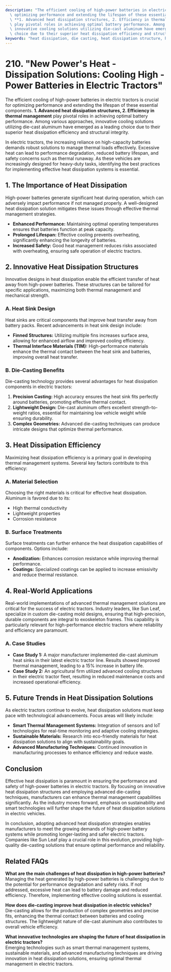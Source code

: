 ```yaml
---
description: "The efficient cooling of high-power batteries in electric tractors is crucial for\
  \ optimizing performance and extending the lifespan of these essential components.\
  \ **1. Advanced heat dissipation structures, 2. Efficiency in thermal management**\
  \ play pivotal roles in achieving optimal battery performance. Among various approaches,\
  \ innovative cooling solutions utilizing die-cast aluminum have emerged as a leading\
  \ choice due to their superior heat dissipation efficiency and structural integrity."
keywords: "heat dissipation, die casting, heat dissipation structure, heat dissipation efficiency"
---
```

# 210. "New Power's Heat - Dissipation Solutions: Cooling High - Power Batteries in Electric Tractors"

The efficient cooling of high-power batteries in electric tractors is crucial for optimizing performance and extending the lifespan of these essential components. **1. Advanced heat dissipation structures, 2. Efficiency in thermal management** play pivotal roles in achieving optimal battery performance. Among various approaches, innovative cooling solutions utilizing die-cast aluminum have emerged as a leading choice due to their superior heat dissipation efficiency and structural integrity.

In electric tractors, the increasing reliance on high-capacity batteries demands robust solutions to manage thermal loads effectively. Excessive heat can lead to performance degradation, reduced battery lifespan, and safety concerns such as thermal runaway. As these vehicles are increasingly designed for heavy-duty tasks, identifying the best practices for implementing effective heat dissipation systems is essential.

## **1. The Importance of Heat Dissipation**

High-power batteries generate significant heat during operation, which can adversely impact performance if not managed properly. A well-designed heat dissipation solution mitigates these issues through effective thermal management strategies. 

- **Enhanced Performance:** Maintaining optimal operating temperatures ensures that batteries function at peak capacity.
- **Prolonged Lifespan:** Effective cooling prevents overheating, significantly enhancing the longevity of batteries.
- **Increased Safety:** Good heat management reduces risks associated with overheating, ensuring safe operation of electric tractors.

## **2. Innovative Heat Dissipation Structures**

Innovative designs in heat dissipation enable the efficient transfer of heat away from high-power batteries. These structures can be tailored for specific applications, maximizing both thermal management and mechanical strength. 

### **A. Heat Sink Design**

Heat sinks are critical components that improve heat transfer away from battery packs. Recent advancements in heat sink design include:

- **Finned Structures:** Utilizing multiple fins increases surface area, allowing for enhanced airflow and improved cooling efficiency.
- **Thermal Interface Materials (TIM):** High-performance materials enhance the thermal contact between the heat sink and batteries, improving overall heat transfer.

### **B. Die-Casting Benefits**

Die-casting technology provides several advantages for heat dissipation components in electric tractors:

1. **Precision Casting:** High accuracy ensures the heat sink fits perfectly around batteries, promoting effective thermal contact.
2. **Lightweight Design:** Die-cast aluminum offers excellent strength-to-weight ratios, essential for maintaining low vehicle weight while ensuring durability.
3. **Complex Geometries:** Advanced die-casting techniques can produce intricate designs that optimize thermal performance.

## **3. Heat Dissipation Efficiency**

Maximizing heat dissipation efficiency is a primary goal in developing thermal management systems. Several key factors contribute to this efficiency:

### **A. Material Selection**

Choosing the right materials is critical for effective heat dissipation. Aluminum is favored due to its:

- High thermal conductivity
- Lightweight properties
- Corrosion resistance

### **B. Surface Treatments**

Surface treatments can further enhance the heat dissipation capabilities of components. Options include:

- **Anodization:** Enhances corrosion resistance while improving thermal performance.
- **Coatings:** Specialized coatings can be applied to increase emissivity and reduce thermal resistance.

## **4. Real-World Applications**

Real-world implementations of advanced thermal management solutions are critical for the success of electric tractors. Industry leaders, like Sun Leaf, specialize in custom die-casting mold designs, ensuring that high-precision, durable components are integral to exoskeleton frames. This capability is particularly relevant for high-performance electric tractors where reliability and efficiency are paramount.

### **A. Case Studies**

- **Case Study 1:** A major manufacturer implemented die-cast aluminum heat sinks in their latest electric tractor line. Results showed improved thermal management, leading to a 15% increase in battery life.
- **Case Study 2:** An agricultural firm utilized advanced cooling structures in their electric tractor fleet, resulting in reduced maintenance costs and increased operational efficiency.

## **5. Future Trends in Heat Dissipation Solutions**

As electric tractors continue to evolve, heat dissipation solutions must keep pace with technological advancements. Focus areas will likely include:

- **Smart Thermal Management Systems:** Integration of sensors and IoT technologies for real-time monitoring and adaptive cooling strategies.
- **Sustainable Materials:** Research into eco-friendly materials for heat dissipation solutions to align with sustainability goals.
- **Advanced Manufacturing Techniques:** Continued innovation in manufacturing processes to enhance efficiency and reduce waste.

## **Conclusion**

Effective heat dissipation is paramount in ensuring the performance and safety of high-power batteries in electric tractors. By focusing on innovative heat dissipation structures and employing advanced die-casting techniques, manufacturers can enhance thermal management capabilities significantly. As the industry moves forward, emphasis on sustainability and smart technologies will further shape the future of heat dissipation solutions in electric vehicles.

In conclusion, adopting advanced heat dissipation strategies enables manufacturers to meet the growing demands of high-power battery systems while promoting longer-lasting and safer electric tractors. Companies like Sun Leaf play a crucial role in this evolution, providing high-quality die-casting solutions that ensure optimal performance and reliability.

## Related FAQs

**What are the main challenges of heat dissipation in high-power batteries?**  
Managing the heat generated by high-power batteries is challenging due to the potential for performance degradation and safety risks. If not addressed, excessive heat can lead to battery damage and reduced efficiency. Therefore, implementing effective cooling solutions is essential.

**How does die-casting improve heat dissipation in electric vehicles?**  
Die-casting allows for the production of complex geometries and precise fits, enhancing the thermal contact between batteries and cooling structures. The lightweight nature of die-cast aluminum also contributes to overall vehicle efficiency.

**What innovative technologies are shaping the future of heat dissipation in electric tractors?**  
Emerging technologies such as smart thermal management systems, sustainable materials, and advanced manufacturing techniques are driving innovation in heat dissipation solutions, ensuring optimal thermal management in electric tractors.
